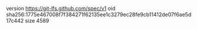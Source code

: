 version https://git-lfs.github.com/spec/v1
oid sha256:1775e467008f7f384271f62135ee1c3279ec28fe9cb11412de07f6ae5d17c442
size 4589
